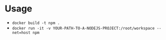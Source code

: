 # Usage

- `docker build -t npm .`
- `docker run -it -v YOUR-PATH-TO-A-NODEJS-PROJECT:/root/workspace --net=host npm`
